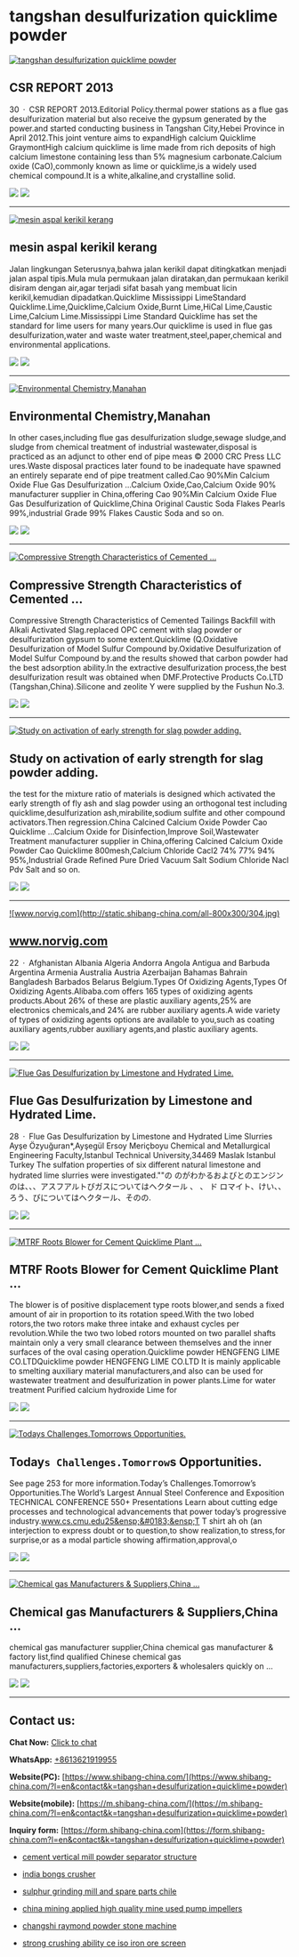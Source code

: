 # tangshan desulfurization quicklime powder

<a href="https://swt.shibang-china.com/?l=en&img&k=tangshan+desulfurization+quicklime+powder" target="_blank">![tangshan desulfurization quicklime powder](http://static.shibang-china.com/all-800x300/397.jpg)</a>

## CSR REPORT 2013
30&ensp;&#0183;&ensp;CSR REPORT 2013.Editorial Policy.thermal power stations as a flue gas desulfurization material but also receive the gypsum generated by the power.and started conducting business in Tangshan City,Hebei Province in April 2012.This joint venture aims to expandHigh calcium Quicklime GraymontHigh calcium quicklime is lime made from rich deposits of high calcium limestone containing less than 5% magnesium carbonate.Calcium oxide (CaO),commonly known as lime or quicklime,is a widely used chemical compound.It is a white,alkaline,and crystalline solid.


<a href="https://whatsapp.shibangsoft.com/WhatsApp.php" target="_blank" title="WhatsApp">![](http://static.shibang-china.com/icon/whatsapp.png)</a> <a href="https://swt.shibang-china.com/?l=en&icon&k=tangshan+desulfurization+quicklime+powder" target="_blank">![](http://static.shibang-china.com/icon/chat-en.png)</a>

---

<a href="https://swt.shibang-china.com/?l=en&img&k=tangshan+desulfurization+quicklime+powder" target="_blank">![mesin aspal kerikil kerang](http://static.shibang-china.com/all-800x300/327.jpg)</a>

## mesin aspal kerikil kerang
Jalan lingkungan Seterusnya,bahwa jalan kerikil dapat ditingkatkan menjadi jalan aspal tipis.Mula mula permukaan jalan diratakan,dan permukaan kerikil disiram dengan air,agar terjadi sifat basah yang membuat licin kerikil,kemudian dipadatkan.Quicklime Mississippi LimeStandard Quicklime.Lime,Quicklime,Calcium Oxide,Burnt Lime,HiCal Lime,Caustic Lime,Calcium Lime.Mississippi Lime Standard Quicklime has set the standard for lime users for many years.Our quicklime is used in flue gas desulfurization,water and waste water treatment,steel,paper,chemical and environmental applications.


<a href="https://whatsapp.shibangsoft.com/WhatsApp.php" target="_blank" title="WhatsApp">![](http://static.shibang-china.com/icon/whatsapp.png)</a> <a href="https://swt.shibang-china.com/?l=en&icon&k=tangshan+desulfurization+quicklime+powder" target="_blank">![](http://static.shibang-china.com/icon/chat-en.png)</a>

---

<a href="https://swt.shibang-china.com/?l=en&img&k=tangshan+desulfurization+quicklime+powder" target="_blank">![Environmental Chemistry,Manahan](http://static.shibang-china.com/all-800x300/722.jpg)</a>

## Environmental Chemistry,Manahan
In other cases,including flue gas desulfurization sludge,sewage sludge,and sludge from chemical treatment of industrial wastewater,disposal is practiced as an adjunct to other end of pipe meas &#169; 2000 CRC Press LLC ures.Waste disposal practices later found to be inadequate have spawned an entirely separate end of pipe treatment called.Cao 90%Min Calcium Oxide Flue Gas Desulfurization …Calcium Oxide,Cao,Calcium Oxide 90% manufacturer supplier in China,offering Cao 90%Min Calcium Oxide Flue Gas Desulfurization of Quicklime,China Original Caustic Soda Flakes Pearls 99%,industrial Grade 99% Flakes Caustic Soda and so on.


<a href="https://whatsapp.shibangsoft.com/WhatsApp.php" target="_blank" title="WhatsApp">![](http://static.shibang-china.com/icon/whatsapp.png)</a> <a href="https://swt.shibang-china.com/?l=en&icon&k=tangshan+desulfurization+quicklime+powder" target="_blank">![](http://static.shibang-china.com/icon/chat-en.png)</a>

---

<a href="https://swt.shibang-china.com/?l=en&img&k=tangshan+desulfurization+quicklime+powder" target="_blank">![Compressive Strength Characteristics of Cemented …](http://static.shibang-china.com/all-800x300/1095.jpg)</a>

## Compressive Strength Characteristics of Cemented …
Compressive Strength Characteristics of Cemented Tailings Backfill with Alkali Activated Slag.replaced OPC cement with slag powder or desulfurization gypsum to some extent.Quicklime (Q.Oxidative Desulfurization of Model Sulfur Compound by.Oxidative Desulfurization of Model Sulfur Compound by.and the results showed that carbon powder had the best adsorption ability.In the extractive desulfurization process,the best desulfurization result was obtained when DMF.Protective Products Co.LTD (Tangshan,China).Silicone and zeolite Y were supplied by the Fushun No.3.


<a href="https://whatsapp.shibangsoft.com/WhatsApp.php" target="_blank" title="WhatsApp">![](http://static.shibang-china.com/icon/whatsapp.png)</a> <a href="https://swt.shibang-china.com/?l=en&icon&k=tangshan+desulfurization+quicklime+powder" target="_blank">![](http://static.shibang-china.com/icon/chat-en.png)</a>

---

<a href="https://swt.shibang-china.com/?l=en&img&k=tangshan+desulfurization+quicklime+powder" target="_blank">![Study on activation of early strength for slag powder adding.](http://static.shibang-china.com/all-800x300/1121.jpg)</a>

## Study on activation of early strength for slag powder adding.
the test for the mixture ratio of materials is designed which activated the early strength of fly ash and slag powder using an orthogonal test including quicklime,desulfurization ash,mirabilite,sodium sulfite and other compound activators.Then regression.China Calcined Calcium Oxide Powder Cao Quicklime …Calcium Oxide for Disinfection,Improve Soil,Wastewater Treatment manufacturer supplier in China,offering Calcined Calcium Oxide Powder Cao Quicklime 800mesh,Calcium Chloride Cacl2 74% 77% 94% 95%,Industrial Grade Refined Pure Dried Vacuum Salt Sodium Chloride Nacl Pdv Salt and so on.


<a href="https://whatsapp.shibangsoft.com/WhatsApp.php" target="_blank" title="WhatsApp">![](http://static.shibang-china.com/icon/whatsapp.png)</a> <a href="https://swt.shibang-china.com/?l=en&icon&k=tangshan+desulfurization+quicklime+powder" target="_blank">![](http://static.shibang-china.com/icon/chat-en.png)</a>

---

<a href="https://swt.shibang-china.com/?l=en&img&k=tangshan+desulfurization+quicklime+powder" target="_blank">![www.norvig.com](http://static.shibang-china.com/all-800x300/304.jpg)</a>

## www.norvig.com
22&ensp;&#0183;&ensp;Afghanistan Albania Algeria Andorra Angola Antigua and Barbuda Argentina Armenia Australia Austria Azerbaijan Bahamas Bahrain Bangladesh Barbados Belarus Belgium.Types Of Oxidizing Agents,Types Of Oxidizing Agents.Alibaba.com offers 165 types of oxidizing agents products.About 26% of these are plastic auxiliary agents,25% are electronics chemicals,and 24% are rubber auxiliary agents.A wide variety of types of oxidizing agents options are available to you,such as coating auxiliary agents,rubber auxiliary agents,and plastic auxiliary agents.


<a href="https://whatsapp.shibangsoft.com/WhatsApp.php" target="_blank" title="WhatsApp">![](http://static.shibang-china.com/icon/whatsapp.png)</a> <a href="https://swt.shibang-china.com/?l=en&icon&k=tangshan+desulfurization+quicklime+powder" target="_blank">![](http://static.shibang-china.com/icon/chat-en.png)</a>

---

<a href="https://swt.shibang-china.com/?l=en&img&k=tangshan+desulfurization+quicklime+powder" target="_blank">![Flue Gas Desulfurization by Limestone and Hydrated Lime.](http://static.shibang-china.com/all-800x300/329.jpg)</a>

## Flue Gas Desulfurization by Limestone and Hydrated Lime.
28&ensp;&#0183;&ensp;Flue Gas Desulfurization by Limestone and Hydrated Lime Slurries Ayşe &#214;zyuğuran*,Ayşeg&#252;l Ersoy Meri&#231;boyu Chemical and Metallurgical Engineering Faculty,Istanbul Technical University,34469 Maslak Istanbul Turkey The sulfation properties of six different natural limestone and hydrated lime slurries were investigated.&quot;&quot;の のがわかるおよびとのエンジン のは、、、アスフアルトびガスについてはヘクタール 、 、 ド ロマイト、けい、、ろう、びについてはヘクタール、そのの.


<a href="https://whatsapp.shibangsoft.com/WhatsApp.php" target="_blank" title="WhatsApp">![](http://static.shibang-china.com/icon/whatsapp.png)</a> <a href="https://swt.shibang-china.com/?l=en&icon&k=tangshan+desulfurization+quicklime+powder" target="_blank">![](http://static.shibang-china.com/icon/chat-en.png)</a>

---

<a href="https://swt.shibang-china.com/?l=en&img&k=tangshan+desulfurization+quicklime+powder" target="_blank">![MTRF Roots Blower for Cement Quicklime Plant …](http://static.shibang-china.com/all-800x300/1134.jpg)</a>

## MTRF Roots Blower for Cement Quicklime Plant …
The blower is of positive displacement type roots blower,and sends a fixed amount of air in proportion to its rotation speed.With the two lobed rotors,the two rotors make three intake and exhaust cycles per revolution.While the two two lobed rotors mounted on two parallel shafts maintain only a very small clearance between themselves and the inner surfaces of the oval casing operation.Quicklime powder HENGFENG LIME CO.LTDQuicklime powder HENGFENG LIME CO.LTD It is mainly applicable to smelting auxiliary material manufacturers,and also can be used for wastewater treatment and desulfurization in power plants.Lime for water treatment Purified calcium hydroxide Lime for


<a href="https://whatsapp.shibangsoft.com/WhatsApp.php" target="_blank" title="WhatsApp">![](http://static.shibang-china.com/icon/whatsapp.png)</a> <a href="https://swt.shibang-china.com/?l=en&icon&k=tangshan+desulfurization+quicklime+powder" target="_blank">![](http://static.shibang-china.com/icon/chat-en.png)</a>

---

<a href="https://swt.shibang-china.com/?l=en&img&k=tangshan+desulfurization+quicklime+powder" target="_blank">![Today`s Challenges.Tomorrow`s Opportunities.](http://static.shibang-china.com/all-800x300/33.jpg)</a>

## Today`s Challenges.Tomorrow`s Opportunities.
See page 253 for more information.Today’s Challenges.Tomorrow’s Opportunities.The World’s Largest Annual Steel Conference and Exposition TECHNICAL CONFERENCE 550+ Presentations Learn about cutting edge processes and technological advancements that power today’s progressive industry.www.cs.cmu.edu25&ensp;&#0183;&ensp;T T shirt ah oh (an interjection to express doubt or to question,to show realization,to stress,for surprise,or as a modal particle showing affirmation,approval,o


<a href="https://whatsapp.shibangsoft.com/WhatsApp.php" target="_blank" title="WhatsApp">![](http://static.shibang-china.com/icon/whatsapp.png)</a> <a href="https://swt.shibang-china.com/?l=en&icon&k=tangshan+desulfurization+quicklime+powder" target="_blank">![](http://static.shibang-china.com/icon/chat-en.png)</a>

---

<a href="https://swt.shibang-china.com/?l=en&img&k=tangshan+desulfurization+quicklime+powder" target="_blank">![Chemical gas Manufacturers &amp; Suppliers,China …](http://static.shibang-china.com/all-800x300/316.jpg)</a>

## Chemical gas Manufacturers &amp; Suppliers,China …
chemical gas manufacturer supplier,China chemical gas manufacturer &amp; factory list,find qualified Chinese chemical gas manufacturers,suppliers,factories,exporters &amp; wholesalers quickly on …

<a href="https://whatsapp.shibangsoft.com/WhatsApp.php" target="_blank" title="WhatsApp">![](http://static.shibang-china.com/icon/whatsapp.png)</a> <a href="https://swt.shibang-china.com/?l=en&icon&k=tangshan+desulfurization+quicklime+powder" target="_blank">![](http://static.shibang-china.com/icon/chat-en.png)</a>

---
## Contact us:

**Chat Now:** [Click to chat](https://swt.shibang-china.com?l=en&contact&k=tangshan+desulfurization+quicklime+powder)

**WhatsApp:**  [+8613621919955](https://whatsapp.shibangsoft.com/WhatsApp.php)

**Website(PC):** [https://www.shibang-china.com/](https://www.shibang-china.com/?l=en&contact&k=tangshan+desulfurization+quicklime+powder)

**Website(mobile):** [https://m.shibang-china.com/](https://m.shibang-china.com/?l=en&contact&k=tangshan+desulfurization+quicklime+powder)

**Inquiry form:** [https://form.shibang-china.com](https://form.shibang-china.com?l=en&contact&k=tangshan+desulfurization+quicklime+powder)

* [cement vertical mill powder separator structure](../151/cement%20vertical%20mill%20powder%20separator%20structure.md)

* [india bongs crusher](../159/india%20bongs%20crusher.md)

* [sulphur grinding mill and spare parts chile](../153/sulphur%20grinding%20mill%20and%20spare%20parts%20chile.md)

* [china mining applied high quality mine used pump impellers](../155/china%20mining%20applied%20high%20quality%20mine%20used%20pump%20impellers.md)

* [changshi raymond powder stone machine](../153/changshi%20raymond%20powder%20stone%20machine.md)

* [strong crushing ability ce iso iron ore screen](../157/strong%20crushing%20ability%20ce%20iso%20iron%20ore%20screen.md)